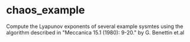 # chaos_example
Compute the Lyapunov exponents of several example sysmtes using the algorithm described in "Meccanica 15.1 (1980): 9-20." by G. Benettin et.al
